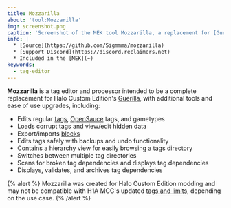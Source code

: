 ```yaml
---
title: Mozzarilla
about: 'tool:Mozzarilla'
img: screenshot.png
caption: 'Screenshot of the MEK tool Mozzarilla, a replacement for [Guerilla](~)'
info: |
  * [Source](https://github.com/Sigmmma/mozzarilla)
  * [Support Discord](https://discord.reclaimers.net)
  * Included in the [MEK](~)
keywords:
  - tag-editor
---
```

**Mozzarilla** is a tag editor and processor intended to be a complete replacement for Halo Custom Edition's [Guerilla](~), with additional tools and ease of use upgrades, including:

* Edits regular [tags](~h1/tags), [OpenSauce](~) tags, and gametypes
* Loads corrupt tags and view/edit hidden data
* Export/imports [blocks](~h1/tags#blocks)
* Edits tags safely with backups and undo functionality
* Contains a hierarchy view for easily browsing a tags directory
* Switches between multiple tag directories
* Scans for broken tag dependencies and displays tag dependencies
* Displays, validates, and archives tag dependencies

{% alert %}
Mozzarilla was created for Halo Custom Edition modding and may not be compatible with H1A MCC's updated [tags and limits](~h1a-ek#tag-classes), depending on the use case.
{% /alert %}
